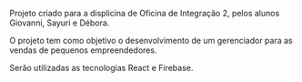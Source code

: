 Projeto criado para a displicina de Oficina de Integração 2, pelos alunos Giovanni, Sayuri e Débora.

O projeto tem como objetivo o desenvolvimento de um gerenciador para as vendas de pequenos empreendedores.

Serão utilizadas as tecnologias React e Firebase.
